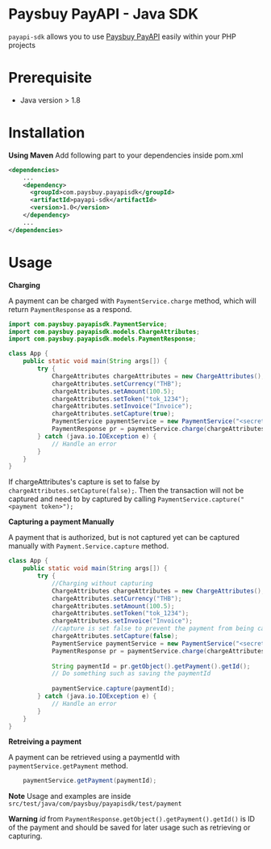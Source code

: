 **Paysbuy PayAPI - Java SDK**
===
`payapi-sdk` allows you to use [Paysbuy PayAPI]() easily within your PHP projects

**Prerequisite**
===
* Java version > 1.8

**Installation**
===
**Using Maven**
Add following part to your dependencies inside pom.xml
```xml
<dependencies>
    ...
    <dependency>
      <groupId>com.paysbuy.payapisdk</groupId>
      <artifactId>payapi-sdk</artifactId>
      <version>1.0</version>
    </dependency>
    ...
</dependencies>
``` 
**Usage**
===
**Charging**

A payment can be charged with `PaymentService.charge` method, which will return `PaymentResponse` as a respond.
```java
import com.paysbuy.payapisdk.PaymentService;
import com.paysbuy.payapisdk.models.ChargeAttributes;
import com.paysbuy.payapisdk.models.PaymentResponse;

class App {
    public static void main(String args[]) {
    	try {
            ChargeAttributes chargeAttributes = new ChargeAttributes();        
            chargeAttributes.setCurrency("THB");
            chargeAttributes.setAmount(100.5);
            chargeAttributes.setToken("tok_1234");
            chargeAttributes.setInvoice("Invoice");
            chargeAttributes.setCapture(true);
            PaymentService paymentService = new PaymentService("<secret api key>");
            PaymentResponse pr = paymentService.charge(chargeAttributes);
        } catch (java.io.IOException e) {
    		// Handle an error
        }
    }
}
```
If chargeAttributes's capture is set to false by `chargeAttributes.setCapture(false);`.
Then the transaction will not be captured and need to by captured by calling `PaymentService.capture("<payment token>");`

**Capturing a payment Manually**

A payment that is authorized, but is not captured yet can be captured manually with `Payment.Service.capture` method.

```java
class App {
    public static void main(String args[]) {
    	try {
    		//Charging without capturing
            ChargeAttributes chargeAttributes = new ChargeAttributes();        
            chargeAttributes.setCurrency("THB");
            chargeAttributes.setAmount(100.5);
            chargeAttributes.setToken("tok_1234");
            chargeAttributes.setInvoice("Invoice");
            //capture is set false to prevent the payment from being captured automatically
            chargeAttributes.setCapture(false);
            PaymentService paymentService = new PaymentService("<secret api key>");
            PaymentResponse pr = paymentService.charge(chargeAttributes);
            
            String paymentId = pr.getObject().getPayment().getId();
            // Do something such as saving the paymentId            
            
            paymentService.capture(paymentId);
        } catch (java.io.IOException e) {
    		// Handle an error
        }
    }
}
```

**Retreiving a payment**

A payment can be retrieved using a paymentId with `paymentService.getPayment` method.
```java
    paymentService.getPayment(paymentId);
```

**Note**
Usage and examples are inside `src/test/java/com/paysbuy/payapisdk/test/payment`

**Warning**
*id* from `PaymentResponse.getObject().getPayment().getId()` is ID of the payment and should be saved for later usage such as retrieving or capturing.



